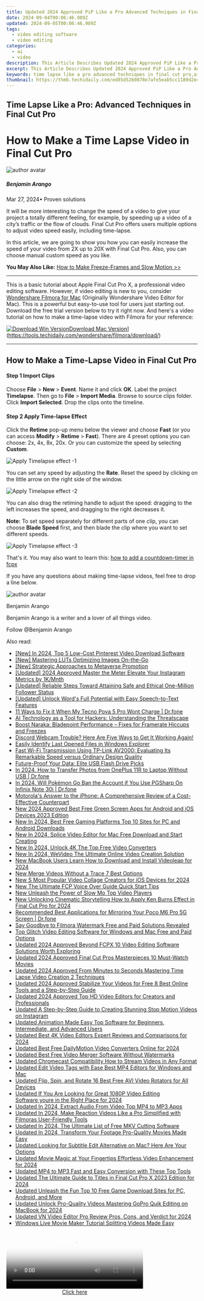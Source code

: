 ```yaml
---
title: Updated 2024 Approved PiP Like a Pro Advanced Techniques in Final Cut Pro
date: 2024-09-04T00:06:46.989Z
updated: 2024-09-05T00:06:46.989Z
tags: 
  - video editing software
  - video editing
categories: 
  - ai
  - video
description: This Article Describes Updated 2024 Approved PiP Like a Pro Advanced Techniques in Final Cut Pro
excerpt: This Article Describes Updated 2024 Approved PiP Like a Pro Advanced Techniques in Final Cut Pro
keywords: time lapse like a pro advanced techniques in final cut pro,ai animation jump cut like a pro advanced editing techniques in fcpx,blur like a pro advanced motion blur techniques in final cut pro,elevate your visuals advanced slideshow techniques in final cut pro,transition like a pro 3 expert techniques in final cut pro,jump cut like a pro advanced editing techniques in fcpx,pip like a pro advanced techniques in final cut pro
thumbnail: https://thmb.techidaily.com/ed85d5260878e7afe5eab5cc1189d2e4580a5c9f5e7d77e30ca04d5bf449b804.jpg
---
```


## Time Lapse Like a Pro: Advanced Techniques in Final Cut Pro

# How to Make a Time Lapse Video in Final Cut Pro

![author avatar](https://images.wondershare.com/filmora/article-images/benjamin-arango-author.jpg)

##### Benjamin Arango

 Mar 27, 2024• Proven solutions

It will be more interesting to change the speed of a video to give your project a totally different feeling, for example, by speeding up a video of a city’s traffic or the flow of clouds. Final Cut Pro offers users multiple options to adjust video speed easily, including time-lapse.

In this article, we are going to show you how you can easily increase the speed of your video from 2X up to 20X with Final Cut Pro. Also, you can choose manual custom speed as you like.

**You May Also Like:** [How to Make Freeze-Frames and Slow Motion >>](https://tools.techidaily.com/wondershare/filmora/download/)

---

This is a basic tutorial about Apple Final Cut Pro X, a professional video editing software. However, if video editing is new to you, consider [Wondershare Filmora for Mac](https://tools.techidaily.com/wondershare/filmora/download/) (Originally Wondershare Video Editor for Mac). This is a powerful but easy-to-use tool for users just starting out. Download the free trial version below to try it right now. And here's a video tutorial on how to make a time-lapse video with Filmora for your reference:

[![Download Win Version](https://images.wondershare.com/filmora/guide/download-btn-win.jpg)](https://tools.techidaily.com/wondershare/filmora/download/)[Download Mac Version](https://images.wondershare.com/filmora/guide/download-btn-mac.jpg)](https://tools.techidaily.com/wondershare/filmora/download/)

---

## How to Make a Time-Lapse Video in Final Cut Pro

#### Step 1 Import Clips

Choose **File** \> **New** \> **Event**. Name it and click **OK**. Label the project **Timelapse**. Then go to **File** \> **Import Media**. Browse to source clips folder. Click **Import Selected**. Drop the clips onto the timeline.

#### Step 2 Apply Time-lapse Effect

Click the **Retime** pop-up menu below the viewer and choose **Fast** (or you can access **Modify** \> **Retime** \> **Fast**). There are 4 preset options you can choose: 2x, 4x, 8x, 20x. Or you can customize the speed by selecting **Custom**.

![ Apply Timelapse effect -1](https://images.wondershare.com/filmora/article-images/timelapse-in-fcp-1.png)

You can set any speed by adjusting the **Rate**. Reset the speed by clicking on the little arrow on the right side of the window.

![ Apply Timelapse effect -2](https://images.wondershare.com/filmora/article-images/timelapse-in-fcp-3.png)

You can also drag the retiming handle to adjust the speed: dragging to the left increases the speed, and dragging to the right decreases it.

**Note:** To set speed separately for different parts of one clip, you can choose **Blade Speed** first, and then blade the clip where you want to set different speeds.

![ Apply Timelapse effect -3](https://images.wondershare.com/filmora/article-images/timelapse-in-fcp-4.png)

That's it. You may also want to learn this: [how to add a countdown-timer in fcpx](https://tools.techidaily.com/wondershare/filmora/download/)

If you have any questions about making time-lapse videos, feel free to drop a line below.

![author avatar](https://images.wondershare.com/filmora/article-images/benjamin-arango-author.jpg)

Benjamin Arango

Benjamin Arango is a writer and a lover of all things video.

Follow @Benjamin Arango

<span class="atpl-alsoreadstyle">Also read:</span>
<div><ul>
<li><a href="https://article-helps.techidaily.com/new-in-2024-top-5-low-cost-pinterest-video-download-software/"><u>[New] In 2024, Top 5 Low-Cost Pinterest Video Download Software</u></a></li>
<li><a href="https://extra-support.techidaily.com/new-mastering-luts-optimizing-images-on-the-go/"><u>[New] Mastering LUTs  Optimizing Images On-the-Go</u></a></li>
<li><a href="https://fox-info.techidaily.com/new-strategic-approaches-to-metaverse-promotion/"><u>[New] Strategic Approaches to Metaverse Promotion</u></a></li>
<li><a href="https://instagram-videos.techidaily.com/updated-2024-approved-master-the-meter-elevate-your-instagram-metrics-by-1kmnth/"><u>[Updated] 2024 Approved  Master the Meter  Elevate Your Instagram Metrics by 1K/Mnth</u></a></li>
<li><a href="https://facebook-video-share.techidaily.com/updated-reliable-steps-toward-attaining-safe-and-ethical-one-million-follower-status/"><u>[Updated] Reliable Steps Toward Attaining Safe and Ethical One-Million Follower Status</u></a></li>
<li><a href="https://some-approaches.techidaily.com/updated-unlock-words-full-potential-with-easy-speech-to-text-features/"><u>[Updated] Unlock Word's Full Potential with Easy Speech-to-Text Features</u></a></li>
<li><a href="https://howto.techidaily.com/11-ways-to-fix-it-when-my-tecno-pova-5-pro-wont-charge-drfone-by-drfone-fix-android-problems-fix-android-problems/"><u>11 Ways to Fix it When My Tecno Pova 5 Pro Wont Charge | Dr.fone</u></a></li>
<li><a href="https://tech-hub.techidaily.com/ai-technology-as-a-tool-for-hackers-understanding-the-threatscape/"><u>AI Technology as a Tool for Hackers: Understanding the Threatscape</u></a></li>
<li><a href="https://win-able.techidaily.com/boost-naraka-bladepoint-performance-fixes-for-framerate-hiccups-and-freezes/"><u>Boost Naraka: Bladepoint Performance – Fixes for Framerate Hiccups and Freezes</u></a></li>
<li><a href="https://program-issues.techidaily.com/1722998260664-discord-webcam-trouble-here-are-five-ways-to-get-it-working-again/"><u>Discord Webcam Trouble? Here Are Five Ways to Get It Working Again!</u></a></li>
<li><a href="https://windows11.techidaily.com/easily-identify-last-opened-files-in-windows-explorer/"><u>Easily Identify Last Opened Files in Windows Explorer</u></a></li>
<li><a href="https://buynow-tips.techidaily.com/fast-wi-fi-transmission-using-tp-link-av2000-evaluating-its-remarkable-speed-versus-ordinary-design-quality/"><u>Fast Wi-Fi Transmission Using TP-Link AV2000: Evaluating Its Remarkable Speed versus Ordinary Design Quality</u></a></li>
<li><a href="https://buynow-info.techidaily.com/future-proof-your-data-elite-usb-flash-drive-picks/"><u>Future-Proof Your Data: Elite USB Flash Drive Picks</u></a></li>
<li><a href="https://android-transfer.techidaily.com/in-2024-how-to-transfer-photos-from-oneplus-11r-to-laptop-without-usb-drfone-by-drfone-transfer-from-android-transfer-from-android/"><u>In 2024, How to Transfer Photos from OnePlus 11R to Laptop Without USB | Dr.fone</u></a></li>
<li><a href="https://android-pokemon-go.techidaily.com/in-2024-will-pokemon-go-ban-the-account-if-you-use-pgsharp-on-infinix-note-30i-drfone-by-drfone-virtual-android/"><u>In 2024, Will Pokémon Go Ban the Account if You Use PGSharp On Infinix Note 30i | Dr.fone</u></a></li>
<li><a href="https://ai-driven-video-production.techidaily.com/motorolas-answer-to-the-iphone-a-comprehensive-review-of-a-cost-effective-counterpart/"><u>Motorola's Answer to the iPhone: A Comprehensive Review of a Cost-Effective Counterpart</u></a></li>
<li><a href="https://ai-video-apps.techidaily.com/new-2024-approved-best-free-green-screen-apps-for-android-and-ios-devices-2023-edition/"><u>New 2024 Approved Best Free Green Screen Apps for Android and iOS Devices 2023 Edition</u></a></li>
<li><a href="https://ai-driven-video-production.techidaily.com/new-in-2024-best-free-gaming-platforms-top-10-sites-for-pc-and-android-downloads/"><u>New In 2024, Best Free Gaming Platforms Top 10 Sites for PC and Android Downloads</u></a></li>
<li><a href="https://ai-driven-video-production.techidaily.com/new-in-2024-splice-video-editor-for-mac-free-download-and-start-creating/"><u>New In 2024, Splice Video Editor for Mac Free Download and Start Creating</u></a></li>
<li><a href="https://ai-driven-video-production.techidaily.com/new-in-2024-unlock-4k-the-top-free-video-converters/"><u>New In 2024, Unlock 4K The Top Free Video Converters</u></a></li>
<li><a href="https://ai-driven-video-production.techidaily.com/new-in-2024-wevideo-the-ultimate-online-video-creation-solution/"><u>New In 2024, WeVideo The Ultimate Online Video Creation Solution</u></a></li>
<li><a href="https://ai-driven-video-production.techidaily.com/new-macbook-users-learn-how-to-download-and-install-videoleap-for-2024/"><u>New MacBook Users Learn How to Download and Install Videoleap for 2024</u></a></li>
<li><a href="https://ai-driven-video-production.techidaily.com/new-merge-videos-without-a-trace-7-best-options/"><u>New Merge Videos Without a Trace 7 Best Options</u></a></li>
<li><a href="https://ai-driven-video-production.techidaily.com/new-s-most-popular-video-collage-creators-for-ios-devices-for-2024/"><u>New S Most Popular Video Collage Creators for iOS Devices for 2024</u></a></li>
<li><a href="https://ai-driven-video-production.techidaily.com/new-the-ultimate-fcp-voice-over-guide-quick-start-tips/"><u>New The Ultimate FCP Voice Over Guide Quick Start Tips</u></a></li>
<li><a href="https://ai-driven-video-production.techidaily.com/new-unleash-the-power-of-slow-mo-top-video-players/"><u>New Unleash the Power of Slow Mo Top Video Players</u></a></li>
<li><a href="https://ai-driven-video-production.techidaily.com/new-unlocking-cinematic-storytelling-how-to-apply-ken-burns-effect-in-final-cut-pro-for-2024/"><u>New Unlocking Cinematic Storytelling How to Apply Ken Burns Effect in Final Cut Pro for 2024</u></a></li>
<li><a href="https://screen-mirror.techidaily.com/recommended-best-applications-for-mirroring-your-poco-m6-pro-5g-screen-drfone-by-drfone-android/"><u>Recommended Best Applications for Mirroring Your Poco M6 Pro 5G Screen | Dr.fone</u></a></li>
<li><a href="https://ai-driven-video-production.techidaily.com/say-goodbye-to-filmora-watermark-free-and-paid-solutions-revealed/"><u>Say Goodbye to Filmora Watermark Free and Paid Solutions Revealed</u></a></li>
<li><a href="https://ai-driven-video-production.techidaily.com/top-glitch-video-editing-software-for-windows-and-mac-free-and-paid-options/"><u>Top Glitch Video Editing Software for Windows and Mac Free and Paid Options</u></a></li>
<li><a href="https://ai-driven-video-production.techidaily.com/updated-2024-approved-beyond-fcpx-10-video-editing-software-solutions-worth-exploring/"><u>Updated 2024 Approved Beyond FCPX 10 Video Editing Software Solutions Worth Exploring</u></a></li>
<li><a href="https://ai-driven-video-production.techidaily.com/updated-2024-approved-final-cut-pros-masterpieces-10-must-watch-movies/"><u>Updated 2024 Approved Final Cut Pros Masterpieces 10 Must-Watch Movies</u></a></li>
<li><a href="https://ai-driven-video-production.techidaily.com/updated-2024-approved-from-minutes-to-seconds-mastering-time-lapse-video-creation-2-techniques/"><u>Updated 2024 Approved From Minutes to Seconds Mastering Time Lapse Video Creation 2 Techniques</u></a></li>
<li><a href="https://ai-driven-video-production.techidaily.com/updated-2024-approved-stabilize-your-videos-for-free-8-best-online-tools-and-a-step-by-step-guide/"><u>Updated 2024 Approved Stabilize Your Videos for Free 8 Best Online Tools and a Step-by-Step Guide</u></a></li>
<li><a href="https://ai-driven-video-production.techidaily.com/updated-2024-approved-top-hd-video-editors-for-creators-and-professionals/"><u>Updated 2024 Approved Top HD Video Editors for Creators and Professionals</u></a></li>
<li><a href="https://ai-driven-video-production.techidaily.com/updated-a-step-by-step-guide-to-creating-stunning-stop-motion-videos-on-instagram/"><u>Updated A Step-by-Step Guide to Creating Stunning Stop Motion Videos on Instagram</u></a></li>
<li><a href="https://ai-driven-video-production.techidaily.com/updated-animation-made-easy-top-software-for-beginners-intermediate-and-advanced-users/"><u>Updated Animation Made Easy Top Software for Beginners, Intermediate, and Advanced Users</u></a></li>
<li><a href="https://ai-driven-video-production.techidaily.com/updated-best-4k-video-editors-expert-reviews-and-comparisons-for-2024/"><u>Updated Best 4K Video Editors Expert Reviews and Comparisons for 2024</u></a></li>
<li><a href="https://ai-driven-video-production.techidaily.com/updated-best-free-dailymotion-video-converters-online-for-2024/"><u>Updated Best Free DailyMotion Video Converters Online for 2024</u></a></li>
<li><a href="https://ai-driven-video-production.techidaily.com/updated-best-free-video-merger-software-without-watermarks/"><u>Updated Best Free Video Merger Software Without Watermarks</u></a></li>
<li><a href="https://ai-driven-video-production.techidaily.com/updated-chromecast-compatibility-how-to-stream-videos-in-any-format/"><u>Updated Chromecast Compatibility How to Stream Videos in Any Format</u></a></li>
<li><a href="https://ai-driven-video-production.techidaily.com/updated-edit-video-tags-with-ease-best-mp4-editors-for-windows-and-mac/"><u>Updated Edit Video Tags with Ease Best MP4 Editors for Windows and Mac</u></a></li>
<li><a href="https://ai-driven-video-production.techidaily.com/updated-flip-spin-and-rotate-16-best-free-avi-video-rotators-for-all-devices/"><u>Updated Flip, Spin, and Rotate 16 Best Free AVI Video Rotators for All Devices</u></a></li>
<li><a href="https://ai-driven-video-production.techidaily.com/updated-if-you-are-looking-for-great-1080p-video-editing-softwareyoure-in-the-right-place-for-2024/"><u>Updated If You Are Looking for Great 1080P Video Editing Software,youre in the Right Place for 2024</u></a></li>
<li><a href="https://ai-driven-video-production.techidaily.com/updated-in-2024-extract-audio-from-video-top-mp4-to-mp3-apps/"><u>Updated In 2024, Extract Audio From Video Top MP4 to MP3 Apps</u></a></li>
<li><a href="https://ai-driven-video-production.techidaily.com/updated-in-2024-make-reaction-videos-like-a-pro-simplified-with-filmoras-user-friendly-tools/"><u>Updated In 2024, Make Reaction Videos Like a Pro Simplified with Filmoras User-Friendly Tools</u></a></li>
<li><a href="https://ai-driven-video-production.techidaily.com/updated-in-2024-the-ultimate-list-of-free-mkv-cutting-software/"><u>Updated In 2024, The Ultimate List of Free MKV Cutting Software</u></a></li>
<li><a href="https://ai-driven-video-production.techidaily.com/updated-in-2024-transform-your-footage-pro-quality-movies-made-easy/"><u>Updated In 2024, Transform Your Footage Pro-Quality Movies Made Easy</u></a></li>
<li><a href="https://ai-driven-video-production.techidaily.com/updated-looking-for-subtitle-edit-alternative-on-mac-here-are-your-options/"><u>Updated Looking for Subtitle Edit Alternative on Mac? Here Are Your Options</u></a></li>
<li><a href="https://ai-driven-video-production.techidaily.com/updated-movie-magic-at-your-fingertips-effortless-video-enhancement-for-2024/"><u>Updated Movie Magic at Your Fingertips Effortless Video Enhancement for 2024</u></a></li>
<li><a href="https://ai-driven-video-production.techidaily.com/updated-mp4-to-mp3-fast-and-easy-conversion-with-these-top-tools/"><u>Updated MP4 to MP3 Fast and Easy Conversion with These Top Tools</u></a></li>
<li><a href="https://ai-driven-video-production.techidaily.com/updated-the-ultimate-guide-to-titles-in-final-cut-pro-x-2023-edition-for-2024/"><u>Updated The Ultimate Guide to Titles in Final Cut Pro X 2023 Edition for 2024</u></a></li>
<li><a href="https://ai-driven-video-production.techidaily.com/updated-unleash-the-fun-top-10-free-game-download-sites-for-pc-android-and-more/"><u>Updated Unleash the Fun Top 10 Free Game Download Sites for PC, Android, and More</u></a></li>
<li><a href="https://ai-driven-video-production.techidaily.com/updated-unlock-pro-quality-videos-mastering-gopro-quik-editing-on-macbook-for-2024/"><u>Updated Unlock Pro-Quality Videos Mastering GoPro Quik Editing on MacBook for 2024</u></a></li>
<li><a href="https://ai-driven-video-production.techidaily.com/updated-vn-video-editor-pro-review-pros-cons-and-verdict-for-2024/"><u>Updated VN Video Editor Pro Review Pros, Cons, and Verdict for 2024</u></a></li>
<li><a href="https://ai-driven-video-production.techidaily.com/windows-live-movie-maker-tutorial-splitting-videos-made-easy/"><u>Windows Live Movie Maker Tutorial Splitting Videos Made Easy</u></a></li>
</ul></div>

<ins class="adsbygoogle"
      style="display:block"
      data-ad-client="ca-pub-7571918770474297"
      data-ad-slot="8358498916"
      data-ad-format="auto"
      data-full-width-responsive="true"></ins>
<!-- affiliate ads begin -->
<span id="1983472">
					<video width="360" height="150" style="cursor:pointer"
           poster="//a.impactradius-go.com/display-clicktoplayimage/1983472.png"
           onclick="if(!this.playClicked){this.play();this.setAttribute('controls',true);this.playClicked=true;}">
	   <source src="//a.impactradius-go.com/display-ad/22993-1983472">
	   <img src="//a.impactradius-go.com/display-clicktoplayimage/1983472.png" style="border: none; height: 100%; width: 100%; object-fit: contain">
	</video>
	<div style="width:360px;text-align:center"><a href="javascript:window.open(decodeURIComponent('https%3A%2F%2Fhomestyler.sjv.io%2Fc%2F5597632%2F1983472%2F22993'), '_blank');void(0);">Click here</a></div>
</span>
<img height="0" width="0" src="https://imp.pxf.io/i/5597632/1983472/22993" style="position:absolute;visibility:hidden;" border="0" />
<!-- affiliate ads end -->